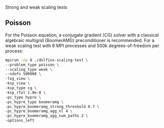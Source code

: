 Strong and weak scaling tests

## Poisson
For the Poisson equation, a conjugate gradient (CG) solver with a classical algebraic multigrid (BoomerAMG) 
preconditioner is recommended. 
For a weak scaling test with 8 MPI processes and 500k degrees-of-freedom per process:

```bash
mpirun -np 8 ./dolfinx-scaling-test \
--problem_type poisson \
--scaling_type weak \
--ndofs 500000 \
-log_view \
-ksp_view \
-ksp_type cg \
-ksp_rtol 1.0e-8 \
-pc_type hypre \
-pc_hypre_type boomeramg \
-pc_hypre_boomeramg_strong_threshold 0.7 \
-pc_hypre_boomeramg_agg_nl 4 \
-pc_hypre_boomeramg_agg_num_paths 2 \
-options_left
```